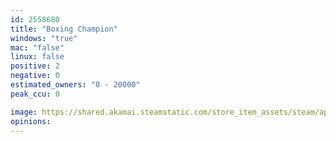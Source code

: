 ```yaml
---
id: 2558680
title: "Boxing Champion"
windows: "true"
mac: "false"
linux: false
positive: 2
negative: 0
estimated_owners: "0 - 20000"
peak_ccu: 0

image: https://shared.akamai.steamstatic.com/store_item_assets/steam/apps/2558680/header.jpg?t=1704162692
opinions:
---
```

